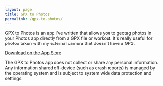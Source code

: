 ```yaml
---
layout: page
title: GPX to Photos
permalink: /gpx-to-photos/
---
```


GPX to Photos is an app I've written that allows you to geotag photos in your
Photos app directly from a GPX file or workout. It's really useful for photos
taken with my external camera that doesn't have a GPS.

[Download on the App Store](https://apps.apple.com/us/app/gpx-to-photos/id1403201208?ls=1)

The GPX to Photos app does not collect or share any personal information. Any
information shared off-device (such as crash reports) is managed by the
operating system and is subject to system wide data protection and settings.
